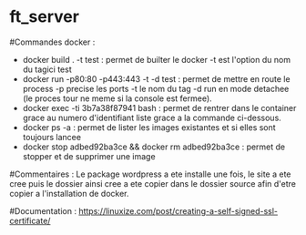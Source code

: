 # ft_server

#Commandes docker :
 - docker build . -t test : permet de builter le docker -t est l'option du nom du tagici test
- docker run -p80:80 -p443:443 -t -d test : permet de mettre en route le process -p precise les ports -t le nom du tag -d run en mode detachee (le proces tour ne meme si la console est fermee).
- docker exec -ti 3b7a38f87941 bash : permet de rentrer dans le container grace au numero d'identifiant liste grace a la commande ci-dessous.
- docker ps -a : permet de lister les images existantes et si elles sont toujours lancee 
- docker stop adbed92ba3ce  && docker rm adbed92ba3ce : permet de stopper et de supprimer une image

#Commentaires :
Le package wordpress a ete installe une fois, le site a ete cree puis le dossier ainsi cree a ete copier dans le dossier source afin d'etre copier a l'installation de docker.

#Documentation :
https://linuxize.com/post/creating-a-self-signed-ssl-certificate/
